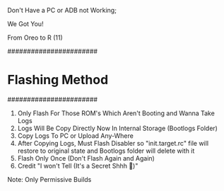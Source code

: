 Don't Have a PC or ADB not Working;

We Got You!

From  Oreo to R (11)

#######################
#   Flashing Method   #
#######################

1. Only Flash For Those ROM's Which Aren't Booting and Wanna Take Logs
2. Logs Will Be Copy Directly Now In Internal Storage (Bootlogs Folder)
3. Copy Logs To PC or Upload Any-Where
4. After Copying Logs, Must Flash Disabler so "init.target.rc" file will restore to original state and Bootlogs folder will delete with it
5. Flash Only Once (Don't Flash Again and Again)
6. Credit "I won't Tell (It's a Secret Shhh 🤫)"

Note: Only Permissive Builds